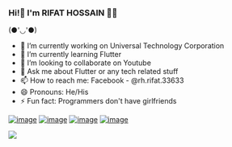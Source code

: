 ### Hi!👋 I'm RIFAT HOSSAIN 👨‍💻

  (●'◡'●)

- 🔭 I’m currently working on Universal Technology Corporation
- 🌱 I’m currently learning Flutter
- 👯 I’m looking to collaborate on Youtube
- 💬 Ask me about Flutter or any tech related stuff
- 📫 How to reach me: Facebook - @rh.rifat.33633 
- 😄 Pronouns: He/His
- ⚡ Fun fact: Programmers don't have girlfriends

[![image](https://user-images.githubusercontent.com/88751768/153837997-8f0b8073-b5e5-4cb2-8a03-b074ffd34e33.png)](https://www.facebook.com/rh.rifat.33633)    [![image](https://user-images.githubusercontent.com/88751768/153838073-c7e180f2-1fe3-4fc5-8843-5a3618e47481.png)](https://www.linkedin.com/in/rifat-hossain-66811b201/)     [![image](https://user-images.githubusercontent.com/88751768/153838136-9a3eb1ce-267f-45b6-9c2e-7ab017e7995a.png)](https://twitter.com/Rifatho25073502)       [![image](https://user-images.githubusercontent.com/88751768/153838258-50a1e547-15f2-4e7c-b86a-ad9fcb2e58ff.png)](https://www.instagram.com/rh_rifat220/?hl=en)

<img src="https://github-readme-stats.vercel.app/api?username=rifathossain82&&show_icons=true&title_color=ffffff&icon_color=bb2acf&text_color=daf7dc&bg_color=151515">


